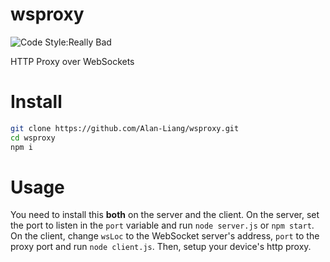 wsproxy
=====
![Code Style:Really Bad](https://alan.liangcn.ml/CodeStyle.svg)

HTTP Proxy over WebSockets

# Install
```bash
git clone https://github.com/Alan-Liang/wsproxy.git
cd wsproxy
npm i
```
# Usage
You need to install this **both** on the server and the client. On the server, set the port to listen in the `port` variable and run `node server.js` or `npm start`. On the client, change `wsLoc` to the WebSocket server's address, `port` to the proxy port and run `node client.js`. Then, setup your device's http proxy.
